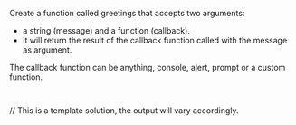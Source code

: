Create a function called greetings that accepts two arguments:
  - a string (message) and a function (callback).
  - it will return the result of the callback function called with the message as argument.

The callback function can be anything, console, alert, prompt or a custom function.

<codeblock language="javascript" type="exercise" testMode="fixedInput">
<code>

</code>

<solution>
// This is a template solution, the output will vary accordingly.
<!-- 
With system functions

const greetings = (message, callback){
  return callback(message);
};

console.log(greetings("Hello!", console.log));
console.log(greetings("Hi!", alert));
console.log(greetings("Good Morning!", prompt));

With custom function

const callback = (message) => `${message} How are you doing today?`;

const greetings = (message, callback) => {
  return callback(message);
};

console.log(greetings("Hello!", callback));
console.log(greetings("Hi!", callback));
console.log(greetings("Good Morning!", callback));
-->

// Here greetings is a higher order function, we will learn more about this in advanced concepts, feel free to look it up.
</solution>
</codeblock>
